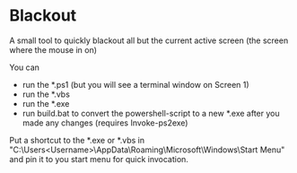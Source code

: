 # Blackout
A small tool to quickly blackout all but the current active screen (the screen where the mouse in on)

You can 
- run the *.ps1 (but you will see a terminal window on Screen 1)
- run the *.vbs
- run the *.exe
- run build.bat to convert the powershell-script to a new *.exe after you made any changes (requires Invoke-ps2exe)

Put a shortcut to the *.exe or *.vbs in "C:\Users\<Username>\AppData\Roaming\Microsoft\Windows\Start Menu" and pin it to you start menu for quick invocation.
